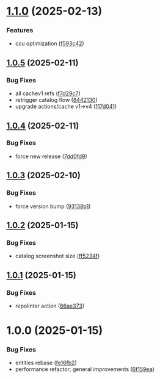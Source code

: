 # [1.1.0](https://github.com/newrelic/nr1-aqm/compare/v1.0.5...v1.1.0) (2025-02-13)


### Features

* ccu optimization ([f593c42](https://github.com/newrelic/nr1-aqm/commit/f593c42c74e0eaf40b44013c26699137b9ec49f3))

## [1.0.5](https://github.com/newrelic/nr1-aqm/compare/v1.0.4...v1.0.5) (2025-02-11)


### Bug Fixes

* all cachev1 refs ([f7d29c7](https://github.com/newrelic/nr1-aqm/commit/f7d29c7299926ffcce3401f389002d3aaf3eb6cd))
* retrigger catalog flow ([8442130](https://github.com/newrelic/nr1-aqm/commit/84421303864c8838ccb370167d31d5c02aa6238c))
* upgrade actions/cache v1->v4 ([117d041](https://github.com/newrelic/nr1-aqm/commit/117d04191435102fce0f8492ce1ff4608c4b72ef))

## [1.0.4](https://github.com/newrelic/nr1-aqm/compare/v1.0.3...v1.0.4) (2025-02-11)


### Bug Fixes

* force new release ([7dd0fd9](https://github.com/newrelic/nr1-aqm/commit/7dd0fd9d6aaba2b1e201acc24a124d4c1c4d2528))

## [1.0.3](https://github.com/newrelic/nr1-aqm/compare/v1.0.2...v1.0.3) (2025-02-10)


### Bug Fixes

* force version bump ([93138b1](https://github.com/newrelic/nr1-aqm/commit/93138b16373187f205b39f642e8305b85e5b50e6))

## [1.0.2](https://github.com/newrelic/nr1-aqm/compare/v1.0.1...v1.0.2) (2025-01-15)


### Bug Fixes

* catalog screenshot size ([ff5234f](https://github.com/newrelic/nr1-aqm/commit/ff5234f881964b7a05722d8459d57de7508dc6cb))

## [1.0.1](https://github.com/newrelic/nr1-aqm/compare/v1.0.0...v1.0.1) (2025-01-15)


### Bug Fixes

* repolinter action ([66ae373](https://github.com/newrelic/nr1-aqm/commit/66ae373d5dd98e9e3ab9a6470fb35352aadaa5b5))

# 1.0.0 (2025-01-15)


### Bug Fixes

* entities rebase ([fe16fb2](https://github.com/newrelic/nr1-aqm/commit/fe16fb2a0a816c4552ced461b2cd5b8206d5059d))
* performance refactor; general improvements ([6f159ea](https://github.com/newrelic/nr1-aqm/commit/6f159ea29f3450a76b095b6777c535da30c73e8f))
